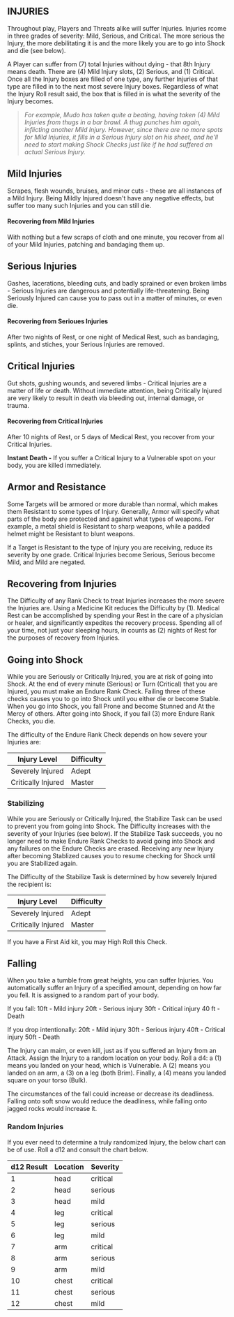 ## INJURIES
Throughout play, Players and Threats alike will suffer Injuries. Injuries rcome in three grades of severity: Mild, Serious, and Critical. The more serious the Injury, the more debilitating it is and the more likely you are to go into Shock and die (see below).

A Player can suffer from (7) total Injuries without dying - that 8th Injury means death. There are (4) Mild Injury slots, (2) Serious, and (1) Critical. Once all the Injury boxes are filled of one type, any further Injuries of that type are filled in to the next most severe Injury boxes. Regardless of what the Injury Roll result said, the box that is filled in is what the severity of the Injury becomes.

>*For example, Mudo has taken quite a beating, having taken (4) Mild Injuries from thugs in a bar brawl. A thug punches him again, inflicting another Mild Injury. However, since there are no more spots for Mild Injuries, it fills in a Serious Injury slot on his sheet, and he'll need to start making Shock Checks just like if he had suffered an actual Serious Injury.*

## Mild Injuries
Scrapes, flesh wounds, bruises, and minor cuts - these are all instances of a Mild Injury. Being Mildly Injured doesn't have any negative effects, but suffer too many such Injuries and you can still die.
#### Recovering from Mild Injuries
With nothing but a few scraps of cloth and one minute, you recover from all of your Mild Injuries, patching and bandaging them up. 

## Serious Injuries
Gashes, lacerations, bleeding cuts, and badly sprained or even broken limbs - Serious Injuries are dangerous and potentially life-threatening. Being Seriously Injured can cause you to pass out in a matter of minutes, or even die.
#### Recovering from Serioues Injuries
After two nights of Rest, or one night of Medical Rest, such as bandaging, splints, and stiches, your Serious Injuries are removed. 

## Critical Injuries
Gut shots, gushing wounds, and severed limbs - Critical Injuries are a matter of life or death. Without immediate attention, being Critically Injured are very likely to result in death via bleeding out, internal damage, or trauma.
#### Recovering from Critical Injuries
After 10 nights of Rest, or 5 days of Medical Rest, you recover from your Critical Injuries.

**Instant Death -** If you suffer a Critical Injury to a Vulnerable spot on your body, you are killed immediately.

## Armor and Resistance
Some Targets will be armored or more durable than normal, which makes them Resistant to some types of Injury. Generally, Armor will specify what parts of the body are protected and against what types of weapons. For example, a metal shield is Resistant to sharp weapons, while a padded helmet might be Resistant to blunt weapons.

If a Target is Resistant to the type of Injury you are receiving, reduce its severity by one grade. Critical Injuries become Serious, Serious become Mild, and Mild are negated.

## Recovering from Injuries
The Difficulty of any Rank Check to treat Injuries increases the more severe the Injuries are. Using a Medicine Kit reduces the Difficulty by (1). Medical Rest can be accomplished by spending your Rest in the care of a physician or healer, and significantly expedites the recovery process. Spending all of your time, not just your sleeping hours, in counts as (2) nights of Rest for the purposes of recovery from Injuries.

## Going into Shock
While you are Seriously or Critically Injured, you are at risk of going into Shock. At the end of every minute (Serious) or Turn (Critical) that you are Injured, you must make an Endure Rank Check. Failing three of these checks causes you to go into Shock until you either die or become Stable. When you go into Shock, you fall Prone and become Stunned and At the Mercy of others. After going into Shock, if you fail (3) more Endure Rank Checks, you die.

The difficulty of the Endure Rank Check depends on how severe your Injuries are:

Injury Level | Difficulty
--- | ---
Severely Injured | Adept
Critically Injured | Master

### Stabilizing
While you are Seriously or Critically Injured, the Stabilize Task can be used to prevent you from going into Shock. The Difficulty increases with the severity of your Injuries (see below). If the Stabilize Task succeeds, you no longer need to make Endure Rank Checks to avoid going into Shock and any failures on the Endure Checks are erased. Receiving any new Injury after becoming Stablized causes you to resume checking for Shock until you are Stabilized again.

The Difficulty of the Stabilize Task is determined by how severely Injured the recipient is:

Injury Level | Difficulty
--- | ---
Severely Injured | Adept
Critically Injured | Master

If you have a First Aid kit, you may High Roll this Check.

## Falling
When you take a tumble from great heights, you can suffer Injuries. You automatically suffer an Injury of a specified amount, depending on how far you fell. It is assigned to a random part of your body.

If you fall:
10ft - Mild injury
20ft - Serious injury
30ft - Critical injury
40 ft - Death

If you drop intentionally:
20ft - Mild injury
30ft - Serious injury
40ft - Critical injury
50ft - Death

The Injury can maim, or even kill, just as if you suffered an Injury from an Attack. Assign the Injury to a random location on your body. Roll a d4: a (1) means you landed on your head, which is Vulnerable. A (2) means you landed on an arm, a (3) on a leg (both Brim). Finally, a (4) means you landed square on your torso (Bulk).

The circumstances of the fall could increase or decrease its deadliness. Falling onto soft snow would reduce the deadliness, while falling onto jagged rocks would increase it.

### Random Injuries
If you ever need to determine a truly randomized Injury, the below chart can be of use. Roll a d12 and consult the chart below.

d12 Result | Location | Severity
--- | --- | ---
1 | head | critical
2 | head | serious
3 | head | mild
4 | leg | critical
5 | leg | serious
6 | leg | mild
7 | arm | critical
8 | arm | serious
9 | arm | mild
10 | chest | critical
11 | chest | serious
12 | chest | mild

